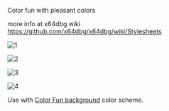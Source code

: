 Color fun with pleasant colors

more info at x64dbg wiki
https://github.com/x64dbg/x64dbg/wiki/Stylesheets

![1](https://cloud.githubusercontent.com/assets/3592375/20649310/1b09070c-b4bd-11e6-9341-85d0c8e2cc9c.png)

![2](https://cloud.githubusercontent.com/assets/3592375/20649309/1b08e1fa-b4bd-11e6-8f62-77f3ce62dccf.png)

![3](https://cloud.githubusercontent.com/assets/3592375/20649312/1b094b22-b4bd-11e6-8a87-026b79ab8c9c.png)

![4](https://cloud.githubusercontent.com/assets/3592375/20649311/1b0935ec-b4bd-11e6-8cb8-cb6a7236fc68.png)

Use with [Color Fun background](https://gist.github.com/techbliss/ca6da96514e3e2817aa765cabd7586af) color scheme.
